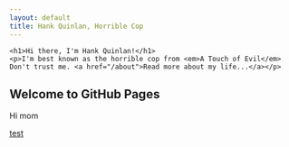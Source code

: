 ```yaml
---
layout: default
title: Hank Quinlan, Horrible Cop
---
```

	<h1>Hi there, I'm Hank Quinlan!</h1>
	<p>I'm best known as the horrible cop from <em>A Touch of Evil</em> Don't trust me. <a href="/about">Read more about my life...</a></p>

## Welcome to GitHub Pages

Hi mom

[test](/test.html)
